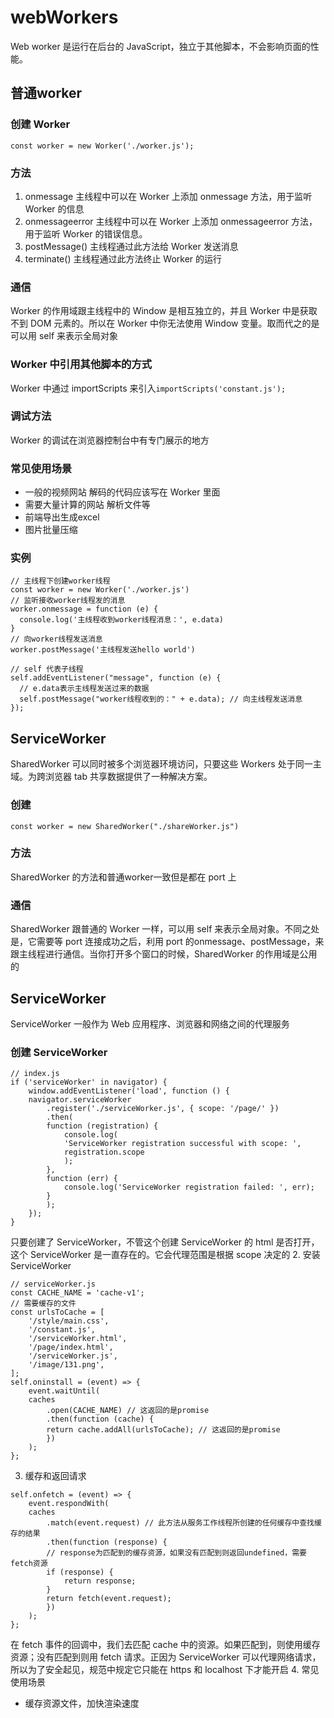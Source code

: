# webWorkers
Web worker 是运行在后台的 JavaScript，独立于其他脚本，不会影响页面的性能。
## 普通worker
### 创建 Worker 
`const worker = new Worker('./worker.js');`
### 方法
1. onmessage 主线程中可以在 Worker 上添加 onmessage 方法，用于监听 Worker 的信息
2. onmessageerror 主线程中可以在 Worker 上添加 onmessageerror 方法，用于监听 Worker 的错误信息。
3. postMessage() 主线程通过此方法给 Worker 发送消息
4. terminate() 主线程通过此方法终止 Worker 的运行
### 通信
Worker 的作用域跟主线程中的 Window 是相互独立的，并且 Worker 中是获取不到 DOM 元素的。所以在 Worker 中你无法使用 Window 变量。取而代之的是可以用 self 来表示全局对象
### Worker 中引用其他脚本的方式
Worker 中通过 importScripts 来引入`importScripts('constant.js');`
### 调试方法
Worker 的调试在浏览器控制台中有专门展示的地方
### 常见使用场景
- 一般的视频网站 解码的代码应该写在 Worker 里面
- 需要大量计算的网站 解析文件等
- 前端导出生成excel
- 图片批量压缩
### 实例
```
// 主线程下创建worker线程
const worker = new Worker('./worker.js')
// 监听接收worker线程发的消息
worker.onmessage = function (e) {
  console.log('主线程收到worker线程消息：', e.data)
}
// 向worker线程发送消息
worker.postMessage('主线程发送hello world')

// self 代表子线程
self.addEventListener("message", function (e) {
  // e.data表示主线程发送过来的数据
  self.postMessage("worker线程收到的：" + e.data); // 向主线程发送消息
});
```
## ServiceWorker
SharedWorker 可以同时被多个浏览器环境访问，只要这些 Workers 处于同一主域。为跨浏览器 tab 共享数据提供了一种解决方案。
### 创建
`const worker = new SharedWorker("./shareWorker.js")`
### 方法
SharedWorker 的方法和普通worker一致但是都在 port 上 
### 通信
SharedWorker 跟普通的 Worker 一样，可以用 self 来表示全局对象。不同之处是，它需要等 port 连接成功之后，利用 port 的onmessage、postMessage，来跟主线程进行通信。当你打开多个窗口的时候，SharedWorker 的作用域是公用的

## ServiceWorker
ServiceWorker 一般作为 Web 应用程序、浏览器和网络之间的代理服务
### 创建 ServiceWorker
```
// index.js
if ('serviceWorker' in navigator) {
    window.addEventListener('load', function () {
    navigator.serviceWorker
        .register('./serviceWorker.js', { scope: '/page/' })
        .then(
        function (registration) {
            console.log(
            'ServiceWorker registration successful with scope: ',
            registration.scope
            );
        },
        function (err) {
            console.log('ServiceWorker registration failed: ', err);
        }
        );
    });
}
```
只要创建了 ServiceWorker，不管这个创建 ServiceWorker 的 html 是否打开，这个 ServiceWorker 是一直存在的。它会代理范围是根据 scope 决定的
2. 安装 ServiceWorker
```
// serviceWorker.js
const CACHE_NAME = 'cache-v1';
// 需要缓存的文件
const urlsToCache = [
    '/style/main.css',
    '/constant.js',
    '/serviceWorker.html',
    '/page/index.html',
    '/serviceWorker.js',
    '/image/131.png',
];
self.oninstall = (event) => {
    event.waitUntil(
    caches
        .open(CACHE_NAME) // 这返回的是promise
        .then(function (cache) {
        return cache.addAll(urlsToCache); // 这返回的是promise
        })
    );
};
```
3. 缓存和返回请求
```
self.onfetch = (event) => {
    event.respondWith(
    caches
        .match(event.request) // 此方法从服务工作线程所创建的任何缓存中查找缓存的结果
        .then(function (response) {
        // response为匹配到的缓存资源，如果没有匹配到则返回undefined，需要fetch资源
        if (response) {
            return response;
        }
        return fetch(event.request);
        })
    );
};
```
在 fetch 事件的回调中，我们去匹配 cache 中的资源。如果匹配到，则使用缓存资源；没有匹配到则用 fetch 请求。正因为 ServiceWorker 可以代理网络请求，所以为了安全起见，规范中规定它只能在 https 和 localhost 下才能开启
4. 常见使用场景
- 缓存资源文件，加快渲染速度